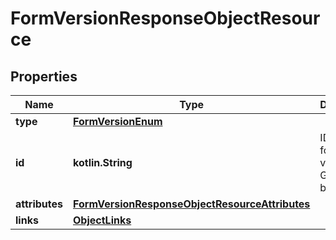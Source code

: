 
# FormVersionResponseObjectResource

## Properties
| Name | Type | Description | Notes |
| ------------ | ------------- | ------------- | ------------- |
| **type** | [**FormVersionEnum**](FormVersionEnum.md) |  |  |
| **id** | **kotlin.String** | ID of the form version. Generated by Klaviyo. |  |
| **attributes** | [**FormVersionResponseObjectResourceAttributes**](FormVersionResponseObjectResourceAttributes.md) |  |  |
| **links** | [**ObjectLinks**](ObjectLinks.md) |  |  |



